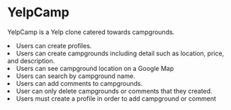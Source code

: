 # YelpCamp
YelpCamp is a Yelp clone catered towards campgrounds.
<li>
  Users can create profiles.
</li>
<li>
  Users can create campgrounds including detail such as location, price, and description.
</li>
<li>
  Users can see campground location on a Google Map
</li>
<li>
  Users can search by campground name.
</li>
<li>
  Users can add comments to campgrounds.
</li>
<li>
  User can only delete campgrounds or comments that they created.
</li>
<li>
  Users must create a profile in order to add campground or comment
</li>

